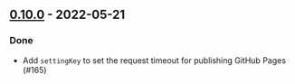 ## [0.10.0](https://github.com/Kevin-Lee/sbt-github-pages/issues?utf8=%E2%9C%93&q=is%3Aissue+is%3Aclosed+-label%3Arelease+milestone%3Amilestone14) - 2022-05-21

### Done
* Add `settingKey` to set the request timeout for publishing GitHub Pages (#165)